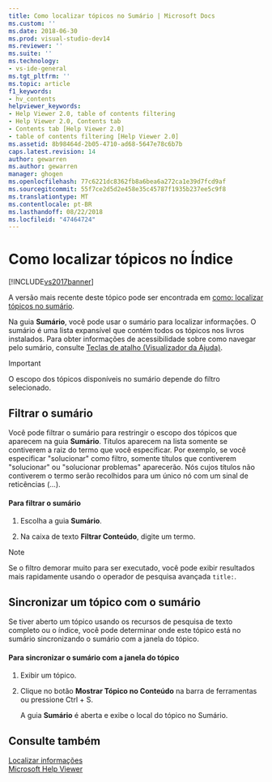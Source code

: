 ```yaml
---
title: Como localizar tópicos no Sumário | Microsoft Docs
ms.custom: ''
ms.date: 2018-06-30
ms.prod: visual-studio-dev14
ms.reviewer: ''
ms.suite: ''
ms.technology:
- vs-ide-general
ms.tgt_pltfrm: ''
ms.topic: article
f1_keywords:
- hv_contents
helpviewer_keywords:
- Help Viewer 2.0, table of contents filtering
- Help Viewer 2.0, Contents tab
- Contents tab [Help Viewer 2.0]
- table of contents filtering [Help Viewer 2.0]
ms.assetid: 8b98464d-2b05-4710-ad68-5647e78c6b7b
caps.latest.revision: 14
author: gewarren
ms.author: gewarren
manager: ghogen
ms.openlocfilehash: 77c6221dc8362fb8a6bea6a272ca1e39d7fcd9af
ms.sourcegitcommit: 55f7ce2d5d2e458e35c45787f1935b237ee5c9f8
ms.translationtype: MT
ms.contentlocale: pt-BR
ms.lasthandoff: 08/22/2018
ms.locfileid: "47464724"
---
```

# <a name="how-to-find-topics-in-the-table-of-contents"></a>Como localizar tópicos no Índice
[!INCLUDE[vs2017banner](../includes/vs2017banner.md)]

A versão mais recente deste tópico pode ser encontrada em [como: localizar tópicos no sumário](https://docs.microsoft.com/visualstudio/ide/how-to-find-topics-in-the-table-of-contents).  
  
Na guia **Sumário**, você pode usar o sumário para localizar informações. O sumário é uma lista expansível que contém todos os tópicos nos livros instalados. Para obter informações de acessibilidade sobre como navegar pelo sumário, consulte [Teclas de atalho (Visualizador da Ajuda)](../ide/shortcut-keys-help-viewer.md).  
  
> [!IMPORTANT]
>  O escopo dos tópicos disponíveis no sumário depende do filtro selecionado.  
  
## <a name="filter-the-toc"></a>Filtrar o sumário  
 Você pode filtrar o sumário para restringir o escopo dos tópicos que aparecem na guia **Sumário**. Títulos aparecem na lista somente se contiverem a raiz do termo que você especificar. Por exemplo, se você especificar "solucionar" como filtro, somente títulos que contiverem "solucionar" ou "solucionar problemas" aparecerão. Nós cujos títulos não contiverem o termo serão recolhidos para um único nó com um sinal de reticências (...).  
  
#### <a name="to-filter-the-toc"></a>Para filtrar o sumário  
  
1.  Escolha a guia **Sumário**.  
  
2.  Na caixa de texto **Filtrar Conteúdo**, digite um termo.  
  
> [!NOTE]
>  Se o filtro demorar muito para ser executado, você pode exibir resultados mais rapidamente usando o operador de pesquisa avançada `title:`.  
  
## <a name="synchronize-a-topic-with-the-toc"></a>Sincronizar um tópico com o sumário  
 Se tiver aberto um tópico usando os recursos de pesquisa de texto completo ou o índice, você pode determinar onde este tópico está no sumário sincronizando o sumário com a janela do tópico.  
  
#### <a name="to-synchronize-the-toc-with-the-topic-window"></a>Para sincronizar o sumário com a janela do tópico  
  
1.  Exibir um tópico.  
  
2.  Clique no botão **Mostrar Tópico no Conteúdo** na barra de ferramentas ou pressione Ctrl + S.  
  
     A guia **Sumário** é aberta e exibe o local do tópico no Sumário.  
  
## <a name="see-also"></a>Consulte também  
 [Localizar informações](../ide/locate-information.md)   
 [Microsoft Help Viewer](../ide/microsoft-help-viewer.md)




